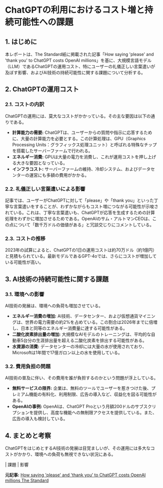 # ChatGPTの利用におけるコスト増と持続可能性への課題

## 1. はじめに

本レポートは、The Standard紙に掲載された記事「How saying 'please' and 'thank you' to ChatGPT costs OpenAI millions」を基に、大規模言語モデル（LLM）であるChatGPTの運用コスト、特にユーザーの礼儀正しい言葉遣いが及ぼす影響、およびAI技術の持続可能性に関する課題について分析する。

## 2. ChatGPTの運用コスト

### 2.1. コストの内訳

ChatGPTの運用には、莫大なコストがかかっている。その主な要因は以下の通りである。

* **計算能力の需要:** ChatGPTは、ユーザーからの質問や指示に応答するために、大量の計算能力を必要とする。この計算処理は、GPU（Graphics Processing Units：グラフィックス処理ユニット）と呼ばれる特殊なチップを搭載したサーバーファームで行われる。
* **エネルギー消費:** GPUは大量の電力を消費し、これが運用コストを押し上げる大きな要因となっている。
* **インフラコスト:** サーバーファームの維持、冷却システム、およびデータセンターの運営にも多額の費用がかかる。

### 2.2. 礼儀正しい言葉遣いによる影響

記事では、ユーザーがChatGPTに対して「please」や「thank you」といった丁寧な言葉遣いをすることが、わずかながらもコスト増につながる可能性が示唆されている。これは、丁寧な言葉遣いも、ChatGPTが応答を生成するための計算処理をわずかに増加させるためである。OpenAIのサム・アルトマンCEOは、この点について「数千万ドルの価値がある」と冗談交じりにコメントしている。

### 2.3. コストの推移

2023年の試算によると、ChatGPTの1日の運用コストは約70万ドル（約1億円）と見積もられている。最新モデルであるGPT-4oでは、さらにコストが増加している可能性が高い。

## 3. AI技術の持続可能性に関する課題

### 3.1. 環境への影響

AI技術の発展は、環境への負荷も増加させている。

* **エネルギー消費の増加:** AI技術、データセンター、および仮想通貨マイニングは、世界の電力需要の約2%を占めている。この割合は2026年までに倍増し、日本と同等のエネルギー消費量に達する可能性がある。
* **二酸化炭素排出量の増加:** 大規模なAIモデルのトレーニングは、平均的な自動車5台分の生涯排出量を超える二酸化炭素を排出する可能性がある。
* **水資源の消費:** データセンターの冷却には大量の水が使用されており、Microsoftは1年間で17億ガロン以上の水を使用している。

### 3.2. 費用負担の問題

AI技術の普及に伴い、その費用を誰が負担するのかという問題が浮上している。

* **無料サービスの限界:** 企業は、無料のツールでユーザーを惹きつけた後、プレミアム機能の有料化、利用制限、広告の導入など、収益化を図る可能性がある。
* **OpenAIの事例:** OpenAIは、ChatGPT Proという月額200ドルのサブスクリプションを提供し、高度な機能への無制限アクセスを提供している。また、広告の導入も検討している。

## 4. まとめと考察

ChatGPTをはじめとするAI技術の発展は目覚ましいが、その運用には多大なコストがかかり、環境への負荷も無視できない状況にある。

| 課題 | 影響 

**元記事:** [How saying 'please' and 'thank you' to ChatGPT costs OpenAI millions The Standard](https://www.standard.co.uk/news/tech/please-thank-you-chatgpt-energy-expenses-b1223749.html)